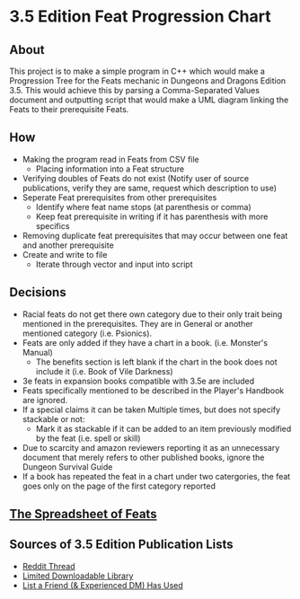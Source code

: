 # 3.5 Edition Feat Progression Chart

## About
This project is to make a simple program in C++ which would make a Progression Tree for the Feats mechanic in Dungeons and Dragons Edition 3.5. This would achieve this by parsing a Comma-Separated Values document and outputting script that would make a UML diagram linking the Feats to their prerequisite Feats.

## How
* Making the program read in Feats from CSV file
  * Placing information into a Feat structure
* Verifying doubles of Feats do not exist (Notify user of source publications, verify they are same, request which description to use)
* Seperate Feat prerequisites from other prerequisites 
  * Identify where feat name stops (at parenthesis or comma)
  * Keep feat prerequisite in writing if it has parenthesis with more specifics
* Removing duplicate feat prerequisites that may occur between one feat and another prerequisite
* Create and write to file
  * Iterate through vector and input into script

## Decisions
* Racial feats do not get there own category due to their only trait being mentioned in the prerequisites. They are in General or another mentioned category (i.e. Psionics).
* Feats are only added if they have a chart in a book. (i.e. Monster's Manual)
  * The benefits section is left blank if the chart in the book does not include it (i.e. Book of Vile Darkness)
* 3e feats in expansion books compatible with 3.5e are included
* Feats specifically mentioned to be described in the Player's Handbook are ignored.
* If a special claims it can be taken Multiple times, but does not specify stackable or not:
  * Mark it as stackable if it can be added to an item previously modified by the feat (i.e. spell or skill)
* Due to scarcity and amazon reviewers reporting it as an unnecessary document that merely refers to other published books, ignore the Dungeon Survival Guide
* If a book has repeated the feat in a chart under two catergories, the feat goes only on the page of the first category reported

## [The Spreadsheet of Feats](https://docs.google.com/spreadsheets/d/1vyK6-p1zFmnogHBwQxzuOMt28dXvX11lcSF1YFZkCqw/edit?usp=sharing)

## Sources of 3.5 Edition Publication Lists
* [Reddit Thread](https://www.reddit.com/r/DnD/comments/3d2ptm/complete_list_of_dnd_35_source_books/)
* [Limited Downloadable Library](http://www.fillinsheets.com/pdfs/indexco.htm)
* [List a Friend (& Experienced DM) Has Used](http://dnd.arkalseif.info/rulebooks/editions/index.html)
